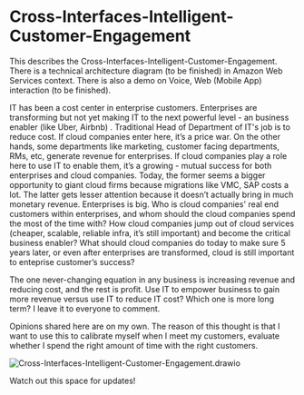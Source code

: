 # Cross-Interfaces-Intelligent-Customer-Engagement


This describes the Cross-Interfaces-Intelligent-Customer-Engagement. There is a technical architecture diagram (to be finished) in Amazon Web Services context. There is also a demo on Voice, Web (Mobile App) interaction (to be finished).

IT has been a cost center in enterprise customers. Enterprises are transforming but not yet making IT to the next powerful level - an business enabler (like Uber, Airbnb) . Traditional Head of Department of IT's job is to reduce cost. If cloud companies enter here, it’s a price war. On the other hands, some departments like marketing, customer facing departments, RMs, etc, generate revenue for enterprises. If cloud companies play a role here to use IT to enable them, it’s a growing - mutual success for both enterprises and cloud companies. Today, the former seems a bigger opportunity to giant cloud firms because migrations like VMC, SAP costs a lot. The latter gets lesser attention because it doesn’t actually bring in much monetary revenue. Enterprises is big. Who is cloud companies' real end customers within enterprises, and whom should the cloud companies spend the most of the time with? How cloud companies jump out of cloud services (cheaper, scalable, reliable infra, it’s still important) and become the critical business enabler? What should cloud companies do today to make sure 5 years later, or even after enterprises are transformed, cloud is still important to enteprise customer’s success?

The one never-changing equation in any business is increasing revenue and reducing cost, and the rest is profit. Use IT to empower business to gain more revenue versus use IT to reduce IT cost? Which one is more long term? I leave it to everyone to comment.

Opinions shared here are on my own. The reason of this thought is that I want to use this to calibrate myself when I meet my customers, evaluate whether I spend the right amount of time with the right customers.


![Cross-Interfaces-Intelligent-Customer-Engagement.drawio](Cross-Interfaces-Intelligent-Customer-Engagement.drawio)


Watch out this space for updates!


